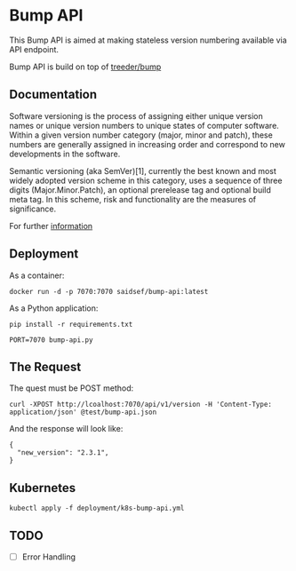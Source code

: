 # Bump API

This Bump API is aimed at making stateless version numbering available via API endpoint.

Bump API is build on top of [treeder/bump](https://hub.docker.com/r/treeder/bump/)

## Documentation

Software versioning is the process of assigning either unique version names or unique version numbers to unique states of computer software. Within a given version number category (major, minor and patch), these numbers are generally assigned in increasing order and correspond to new developments in the software. 

Semantic versioning (aka SemVer)[1], currently the best known and most widely adopted version scheme in this category, uses a sequence of three digits (Major.Minor.Patch), an optional prerelease tag and optional build meta tag. In this scheme, risk and functionality are the measures of significance.

For further [information](https://en.wikipedia.org/wiki/Software_versioning)

## Deployment

As a container:

```shell
docker run -d -p 7070:7070 saidsef/bump-api:latest
```

As a Python application:

```shell
pip install -r requirements.txt

PORT=7070 bump-api.py
```

## The Request

The quest must be POST method:
```shell
curl -XPOST http://lcoalhost:7070/api/v1/version -H 'Content-Type: application/json' @test/bump-api.json
```

And the response will look like:

```shell
{
  "new_version": "2.3.1",
}
```

## Kubernetes

```shell
kubectl apply -f deployment/k8s-bump-api.yml
```

## TODO

 - [ ] Error Handling
